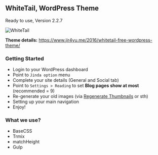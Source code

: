 ## WhiteTail, WordPress Theme
Ready to use, Version 2.2.7

![WhiteTail](https://raw.github.com/JindaTheme/WhiteTail/master/screenshot.png)

**Theme details:** https://www.jir4yu.me/2016/whitetail-free-wordpress-theme/

### Getting Started
* Login to your WordPress dashboard
* Point to `Jinda option` menu
* Complete your site details (General and Social tab)
* Point to `Settings > Reading` to set **Blog pages show at most** (recommended = 9)
* Re-generate your old images (via [Regenerate Thumbnails](https://wordpress.org/plugins/regenerate-thumbnails/) or sth)
* Setting up your main navigation
* Enjoy!

### What we use?
* BaseCSS
* Trmix
* matchHeight
* Gulp